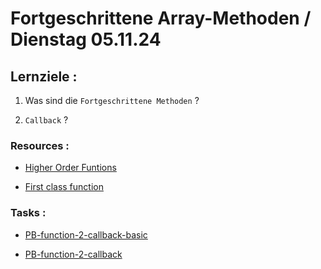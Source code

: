 # Fortgeschrittene Array-Methoden / Dienstag 05.11.24

## Lernziele :

1. Was sind die `Fortgeschrittene Methoden` ?

2. `Callback` ?

### Resources :

- [Higher Order Funtions](https://www.freecodecamp.org/news/higher-order-functions-in-javascript-explained/)

- [First class function](https://developer.mozilla.org/en-US/docs/Glossary/First-class_Function)

### Tasks :

- [PB-function-2-callback-basic](https://classroom.github.com/a/mCyL7txF)

- [PB-function-2-callback](https://classroom.github.com/a/7NV46S0P)
